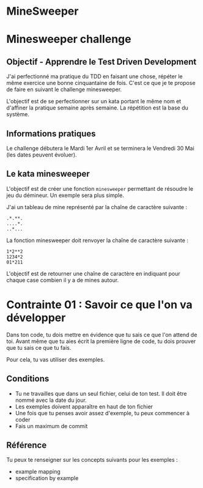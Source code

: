 # MineSweeper

# Minesweeper challenge

## Objectif - Apprendre le Test Driven Development

J'ai perfectionné ma pratique du TDD en faisant une chose, répéter le même exercice une bonne cinquantaine de fois. C'est ce que je te propose de faire en suivant le challenge minesweeper.

L'objectif est de se perfectionner sur un kata portant le même nom et d'affiner la pratique semaine après semaine. La répétition est la base du système.
## Informations pratiques

Le challenge débutera le Mardi 1er Avril et se terminera le Vendredi 30 Mai (les dates peuvent évoluer).
## Le kata minesweeper

L'objectif est de créer une fonction `minesweeper` permettant de résoudre le jeu du démineur. Un exemple sera plus simple.

J'ai un tableau de mine représenté par la chaîne de caractère suivante :

```
.*.**.
....*.
..*...
```

La fonction minesweeper doit renvoyer la chaîne de caractère suivante :

```
1*2**2
1234*2
01*211
```

L'objectif est de retourner une chaîne de caractère en indiquant pour chaque case combien il y a de mines autour.

# Contrainte 01 : Savoir ce que l'on va développer

Dans ton code, tu dois mettre en évidence que tu sais ce que l'on attend de toi. Avant même que tu aies écrit la première ligne de code, tu dois prouver que tu sais ce que tu fais.

Pour cela, tu vas utiliser des exemples.

## Conditions
- Tu ne travailles que dans un seul fichier, celui de ton test. Il doit être nommé avec la date du jour.
- Les exemples doivent apparaître en haut de ton fichier
- Une fois que tu penses avoir assez d'exemple, tu peux commencer à coder
- Fais un maximum de commit


## Référence
Tu peux te renseigner sur les concepts suivants pour les exemples :
- example mapping
- specification by example
